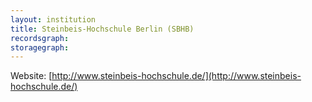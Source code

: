 ```yaml
---
layout: institution
title: Steinbeis-Hochschule Berlin (SBHB)
recordsgraph: 
storagegraph: 
---
```


Website: [http://www.steinbeis-hochschule.de/](http://www.steinbeis-hochschule.de/)

